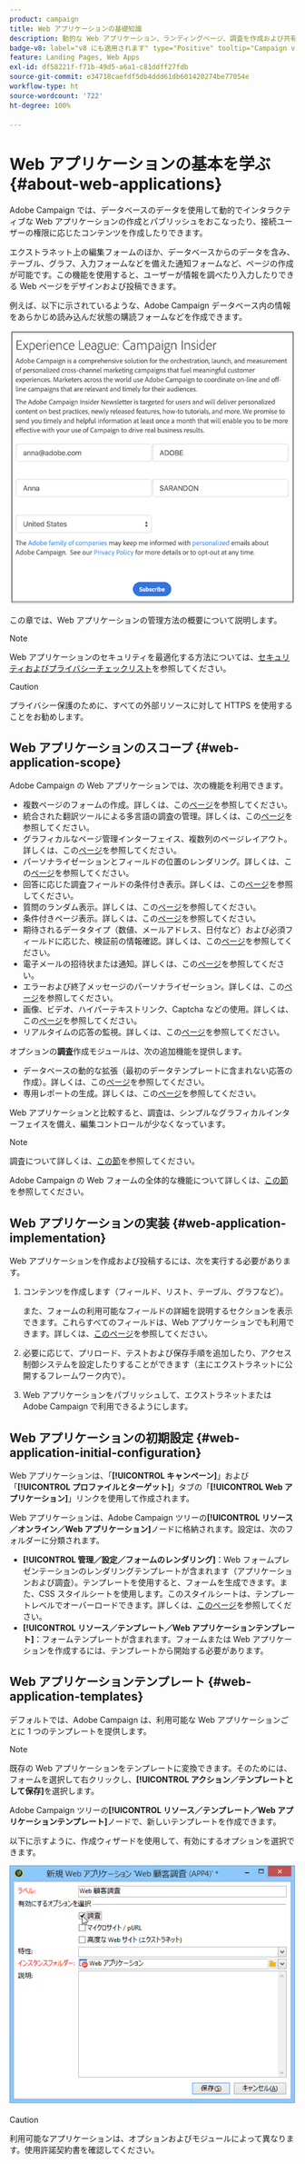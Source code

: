 ```yaml
---
product: campaign
title: Web アプリケーションの基礎知識
description: 動的な Web アプリケーション、ランディングページ、調査を作成および共有します
badge-v8: label="v8 にも適用されます" type="Positive" tooltip="Campaign v8 にも適用されます"
feature: Landing Pages, Web Apps
exl-id: df58221f-f71b-49d5-a6a1-c81ddff27fdb
source-git-commit: e34718caefdf5db4ddd61db601420274be77054e
workflow-type: ht
source-wordcount: '722'
ht-degree: 100%

---
```


# Web アプリケーションの基本を学ぶ{#about-web-applications}



Adobe Campaign では、データベースのデータを使用して動的でインタラクティブな Web アプリケーションの作成とパブリッシュをおこなったり、接続ユーザーの権限に応じたコンテンツを作成したりできます。

エクストラネット上の編集フォームのほか、データベースからのデータを含み、テーブル、グラフ、入力フォームなどを備えた通知フォームなど、ページの作成が可能です。この機能を使用すると、ユーザーが情報を調べたり入力したりできる Web ページをデザインおよび投稿できます。

例えば、以下に示されているような、Adobe Campaign データベース内の情報をあらかじめ読み込んだ状態の購読フォームなどを作成できます。

![](assets/webapp_form_sample.png)

この章では、Web アプリケーションの管理方法の概要について説明します。

>[!NOTE]
>
>Web アプリケーションのセキュリティを最適化する方法については、[セキュリティおよびプライバシーチェックリスト](https://helpx.adobe.com/jp/campaign/kb/acc-security.html)を参照してください。

>[!CAUTION]
>
>プライバシー保護のために、すべての外部リソースに対して HTTPS を使用することをお勧めします。

## Web アプリケーションのスコープ {#web-application-scope}

Adobe Campaign の Web アプリケーションでは、次の機能を利用できます。

* 複数ページのフォームの作成。詳しくは、この[ページ](about-web-forms.md)を参照してください。
* 統合された翻訳ツールによる多言語の調査の管理。詳しくは、この[ページ](translating-a-web-application.md)を参照してください。
* グラフィカルなページ管理インターフェイス、複数列のページレイアウト。詳しくは、この[ページ](designing-a-web-application.md)を参照してください。
* パーソナライゼーションとフィールドの位置のレンダリング。詳しくは、この[ページ](editing-content.md#adding-personalization-content)を参照してください。
* 回答に応じた調査フィールドの条件付き表示。詳しくは、この[ページ](form-rendering.md#defining-fields-conditional-display)を参照してください。
* 質問のランダム表示。詳しくは、この[ページ](../../surveys/using/building-a-survey.md#adding-questions)を参照してください。
* 条件付きページ表示。詳しくは、この[ページ](defining-web-forms-page-sequencing.md#conditional-page-display)を参照してください。
* 期待されるデータタイプ（数値、メールアドレス、日付など）および必須フィールドに応じた、検証前の情報確認。詳しくは、この[ページ](form-rendering.md#defining-control-settings)を参照してください。
* 電子メールの招待状または通知。詳しくは、この[ページ](publishing-a-web-form.md#delivering-a-form-via-email)を参照してください。
* エラーおよび終了メッセージのパーソナライゼーション。詳しくは、この[ページ](defining-web-forms-properties.md#setting-up-an-error-page)を参照してください。
* 画像、ビデオ、ハイパーテキストリンク、Captcha などの使用。詳しくは、この[ページ](editing-content.md)を参照してください。
* リアルタイムの応答の監視。詳しくは、この[ページ](../../surveys/using/publish-track-and-use-collected-data.md#response-tracking)を参照してください。

オプションの&#x200B;**調査**&#x200B;作成モジュールは、次の追加機能を提供します。

* データベースの動的な拡張（最初のデータテンプレートに含まれない応答の作成）。詳しくは、この[ページ](../../surveys/using/managing-answers.md#storing-collected-answers)を参照してください。
* 専用レポートの生成。詳しくは、この[ページ](../../surveys/using/publish-track-and-use-collected-data.md#reports-on-surveys)を参照してください。

Web アプリケーションと比較すると、調査は、シンプルなグラフィカルインターフェイスを備え、編集コントロールが少なくなっています。

>[!NOTE]
>
>調査について詳しくは、[この節](../../surveys/using/about-surveys.md)を参照してください。
>
>Adobe Campaign の Web フォームの全体的な機能について詳しくは、[この節](about-web-forms.md)を参照してください。

## Web アプリケーションの実装 {#web-application-implementation}

Web アプリケーションを作成および投稿するには、次を実行する必要があります。

1. コンテンツを作成します（フィールド、リスト、テーブル、グラフなど）。

   また、フォームの利用可能なフィールドの詳細を説明するセクションを表示できます。これらすべてのフィールドは、Web アプリケーションでも利用できます。詳しくは、[このページ](adding-fields-to-a-web-form.md)を参照してください。

1. 必要に応じて、プリロード、テストおよび保存手順を追加したり、アクセス制御システムを設定したりすることができます（主にエクストラネットに公開するフレームワーク内で）。
1. Web アプリケーションをパブリッシュして、エクストラネットまたは Adobe Campaign で利用できるようにします。

## Web アプリケーションの初期設定 {#web-application-initial-configuration}

Web アプリケーションは、「**[!UICONTROL キャンペーン]**」および「**[!UICONTROL プロファイルとターゲット]**」タブの「**[!UICONTROL Web アプリケーション]**」リンクを使用して作成されます。

Web アプリケーションは、Adobe Campaign ツリーの&#x200B;**[!UICONTROL リソース／オンライン／Web アプリケーション]**&#x200B;ノードに格納されます。設定は、次のフォルダーに分類されます。

* **[!UICONTROL 管理／設定／フォームのレンダリング]**：Web フォームプレゼンテーションのレンダリングテンプレートが含まれます（アプリケーションおよび調査）。テンプレートを使用すると、フォームを生成できます。また、CSS スタイルシートを使用します。このスタイルシートは、テンプレートレベルでオーバーロードできます。詳しくは、[このページ](form-rendering.md#selecting-the-form-rendering-template)を参照してください。
* **[!UICONTROL リソース／テンプレート／Web アプリケーションテンプレート]**：フォームテンプレートが含まれます。フォームまたは Web アプリケーションを作成するには、テンプレートから開始する必要があります。

## Web アプリケーションテンプレート {#web-application-templates}

デフォルトでは、Adobe Campaign は、利用可能な Web アプリケーションごとに 1 つのテンプレートを提供します。

>[!NOTE]
>
>既存の Web アプリケーションをテンプレートに変換できます。そのためには、フォームを選択して右クリックし、**[!UICONTROL アクション／テンプレートとして保存]**&#x200B;を選択します。

Adobe Campaign ツリーの&#x200B;**[!UICONTROL リソース／テンプレート／Web アプリケーションテンプレート]**&#x200B;ノードで、新しいテンプレートを作成できます。

以下に示すように、作成ウィザードを使用して、有効にするオプションを選択できます。

![](assets/webapp_create_template.png)

>[!CAUTION]
>
>利用可能なアプリケーションは、オプションおよびモジュールによって異なります。使用許諾契約書を確認してください。
